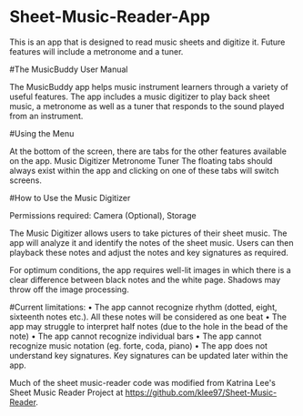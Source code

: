 # Sheet-Music-Reader-App
This is an app that is designed to read music sheets and digitize it. Future features will include a metronome and a tuner.

#The MusicBuddy User Manual

The MusicBuddy app helps music instrument learners through a variety of useful features. The app includes a music digitizer to play back sheet music, a metronome as well as a tuner that responds to the sound played from an instrument.

#Using the Menu

At the bottom of the screen, there are tabs for the other features available on the app.
	Music Digitizer
	Metronome
	Tuner
The floating tabs should always exist within the app and clicking on one of these tabs will switch screens.

#How to Use the Music Digitizer

Permissions required: Camera (Optional), Storage

The Music Digitizer allows users to take pictures of their sheet music. The app will analyze it and identify the notes of the sheet music. Users can then playback these notes and adjust the notes and key signatures as required.

For optimum conditions, the app requires well-lit images in which there is a clear difference between black notes and the white page. Shadows may throw off the image processing.
	
#Current limitations:
•	The app cannot recognize rhythm (dotted, eight, sixteenth notes etc.). All these notes will be considered as one beat
•	The app may struggle to interpret half notes (due to the hole in the bead of the note)
•	The app cannot recognize individual bars
•	The app cannot recognize music notation (eg. forte, coda, piano)
•	The app does not understand key signatures. Key signatures can be updated later within the app.

Much of the sheet music-reader code was modified from Katrina Lee's Sheet Music Reader Project at https://github.com/klee97/Sheet-Music-Reader.
